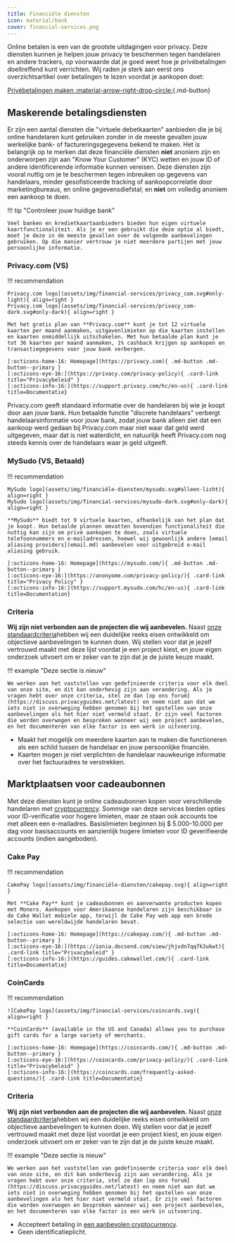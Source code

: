 ```yaml
---
title: Financiële diensten
icon: material/bank
cover: financial-services.png
---
```


Online betalen is een van de grootste uitdagingen voor privacy. Deze diensten kunnen je helpen jouw privacy te beschermen tegen handelaren en andere trackers, op voorwaarde dat je goed weet hoe je privébetalingen doeltreffend kunt verrichten. Wij raden je sterk aan eerst ons overzichtsartikel over betalingen te lezen voordat je aankopen doet:

[Privébetalingen maken :material-arrow-right-drop-circle:](advanced/payments.md ""){.md-button}

## Maskerende betalingsdiensten

Er zijn een aantal diensten die "virtuele debetkaarten" aanbieden die je bij online handelaren kunt gebruiken zonder in de meeste gevallen jouw werkelijke bank- of factureringsgegevens bekend te maken. Het is belangrijk op te merken dat deze financiële diensten **niet** anoniem zijn en onderworpen zijn aan "Know Your Customer" (KYC) wetten en jouw ID of andere identificerende informatie kunnen vereisen. Deze diensten zijn vooral nuttig om je te beschermen tegen inbreuken op gegevens van handelaars, minder gesofisticeerde tracking of aankoopcorrelatie door marketingbureaus, en online gegevensdiefstal; en **niet** om volledig anoniem een aankoop te doen.

!!! tip "Controleer jouw huidige bank"

    Veel banken en kredietkaartaanbieders bieden hun eigen virtuele kaartfunctionaliteit. Als je er een gebruikt die deze optie al biedt, moet je deze in de meeste gevallen over de volgende aanbevelingen gebruiken. Op die manier vertrouw je niet meerdere partijen met jouw persoonlijke informatie.

### Privacy.com (VS)

!!! recommendation

    Privacy.com logo](assets/img/financial-services/privacy_com.svg#only-light){ align=right }
    Privacy.com logo](assets/img/financial-services/privacy_com-dark.svg#only-dark){ align=right }
    
    Met het gratis plan van **Privacy.com** kunt je tot 12 virtuele kaarten per maand aanmaken, uitgavenlimieten op die kaarten instellen en kaarten onmiddellijk uitschakelen. Met hun betaalde plan kunt je tot 36 kaarten per maand aanmaken, 1% cashback krijgen op aankopen en transactiegegevens voor jouw bank verbergen.
    
    [:octicons-home-16: Homepage](https://privacy.com){ .md-button .md-button--primary }
    [:octicons-eye-16:](https://privacy.com/privacy-policy){ .card-link title="Privacybeleid" }
    [:octicons-info-16:](https://support.privacy.com/hc/en-us){ .card-link title=Documentatie}

Privacy.com geeft standaard informatie over de handelaren bij wie je koopt door aan jouw bank. Hun betaalde functie "discrete handelaars" verbergt handelaarsinformatie voor jouw bank, zodat jouw bank alleen ziet dat een aankoop werd gedaan bij Privacy.com maar niet waar dat geld werd uitgegeven, maar dat is niet waterdicht, en natuurlijk heeft Privacy.com nog steeds kennis over de handelaars waar je geld uitgeeft.

### MySudo (VS, Betaald)

!!! recommendation

    MySudo logo](assets/img/financiële-diensten/mysudo.svg#alleen-licht){ align=right }
    MySudo logo](assets/img/financial-services/mysudo-dark.svg#only-dark){ align=right }
    
    **MySudo** biedt tot 9 virtuele kaarten, afhankelijk van het plan dat je koopt. Hun betaalde plannen omvatten bovendien functionaliteit die nuttig kan zijn om privé aankopen te doen, zoals virtuele telefoonnummers en e-mailadressen, hoewel wij gewoonlijk andere [email aliasing providers](email.md) aanbevelen voor uitgebreid e-mail aliasing gebruik.
    
    [:octicons-home-16: Homepage](https://mysudo.com/){ .md-button .md-button--primary }
    [:octicons-eye-16:](https://anonyome.com/privacy-policy/){ .card-link title="Privacy Policy" }
    [:octicons-info-16:](https://support.mysudo.com/hc/en-us){ .card-link title=Documentation}

### Criteria

**Wij zijn niet verbonden aan de projecten die wij aanbevelen.** Naast [onze standaardcriteria](about/criteria.md)hebben wij een duidelijke reeks eisen ontwikkeld om objectieve aanbevelingen te kunnen doen. Wij stellen voor dat je jezelf vertrouwd maakt met deze lijst voordat je een project kiest, en jouw eigen onderzoek uitvoert om er zeker van te zijn dat je de juiste keuze maakt.

!!! example "Deze sectie is nieuw"

    We werken aan het vaststellen van gedefinieerde criteria voor elk deel van onze site, en dit kan onderhevig zijn aan verandering. Als je vragen hebt over onze criteria, stel ze dan [op ons forum](https://discuss.privacyguides.net/latest) en neem niet aan dat we iets niet in overweging hebben genomen bij het opstellen van onze aanbevelingen als het hier niet vermeld staat. Er zijn veel factoren die worden overwogen en besproken wanneer wij een project aanbevelen, en het documenteren van elke factor is een werk in uitvoering.

- Maakt het mogelijk om meerdere kaarten aan te maken die functioneren als een schild tussen de handelaar en jouw persoonlijke financiën.
- Kaarten mogen je niet verplichten de handelaar nauwkeurige informatie over het factuuradres te verstrekken.

## Marktplaatsen voor cadeaubonnen

Met deze diensten kunt je online cadeaubonnen kopen voor verschillende handelaren met [cryptocurrency](cryptocurrency.md). Sommige van deze services bieden opties voor ID-verificatie voor hogere limieten, maar ze staan ook accounts toe met alleen een e-mailadres. Basislimieten beginnen bij $ 5.000-10.000 per dag voor basisaccounts en aanzienlijk hogere limieten voor ID geverifieerde accounts (indien aangeboden).

### Cake Pay

!!! recommendation

    CakePay logo](assets/img/financiële-diensten/cakepay.svg){ align=right }
    
    Met **Cake Pay** kunt je cadeaubonnen en aanverwante producten kopen met Monero. Aankopen voor Amerikaanse handelaren zijn beschikbaar in de Cake Wallet mobiele app, terwijl de Cake Pay web app een brede selectie van wereldwijde handelaren bevat.
    
    [:octicons-home-16: Homepage](https://cakepay.com/){ .md-button .md-button--primary }
    [:octicons-eye-16:](https://ionia.docsend.com/view/jhjvdn7qq7k3ukwt){ .card-link title="Privacybeleid" }
    [:octicons-info-16:](https://guides.cakewallet.com/){ .card-link title=Documentatie}

### CoinCards

!!! recommendation

    ![CakePay logo](assets/img/financial-services/coincards.svg){ align=right }
    
    **CoinCards** (available in the US and Canada) allows you to purchase gift cards for a large variety of merchants.
    
    [:octicons-home-16: Homepage](https://coincards.com/){ .md-button .md-button--primary }
    [:octicons-eye-16:](https://coincards.com/privacy-policy/){ .card-link title="Privacybeleid" }
    [:octicons-info-16:](https://coincards.com/frequently-asked-questions/){ .card-link title=Documentatie}

### Criteria

**Wij zijn niet verbonden aan de projecten die wij aanbevelen.** Naast [onze standaardcriteria](about/criteria.md)hebben wij een duidelijke reeks eisen ontwikkeld om objectieve aanbevelingen te kunnen doen. Wij stellen voor dat je jezelf vertrouwd maakt met deze lijst voordat je een project kiest, en jouw eigen onderzoek uitvoert om er zeker van te zijn dat je de juiste keuze maakt.

!!! example "Deze sectie is nieuw"

    We werken aan het vaststellen van gedefinieerde criteria voor elk deel van onze site, en dit kan onderhevig zijn aan verandering. Als je vragen hebt over onze criteria, stel ze dan [op ons forum](https://discuss.privacyguides.net/latest) en neem niet aan dat we iets niet in overweging hebben genomen bij het opstellen van onze aanbevelingen als het hier niet vermeld staat. Er zijn veel factoren die worden overwogen en besproken wanneer wij een project aanbevelen, en het documenteren van elke factor is een werk in uitvoering.

- Accepteert betaling in [een aanbevolen cryptocurrency](cryptocurrency.md).
- Geen identificatieplicht.

